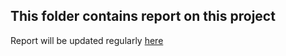 ## This folder contains report on this project

Report will be updated regularly [here](https://docs.google.com/document/d/1efJMfiuf1aBkJYYWhcgvjzkHs2Amt2hU/edit?usp=sharing&ouid=116354080233649518528&rtpof=true&sd=true)
